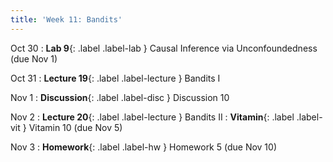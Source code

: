 ```yaml
---
title: 'Week 11: Bandits'
---
```


Oct 30
: **Lab 9**{: .label .label-lab } Causal Inference via Unconfoundedness (due Nov 1)

Oct 31
: **Lecture 19**{: .label .label-lecture } Bandits I

Nov 1
: **Discussion**{: .label .label-disc } Discussion 10

Nov 2
: **Lecture 20**{: .label .label-lecture } Bandits II
: **Vitamin**{: .label .label-vit } Vitamin 10 (due Nov 5)

Nov 3
: **Homework**{: .label .label-hw } Homework 5 (due Nov 10)
